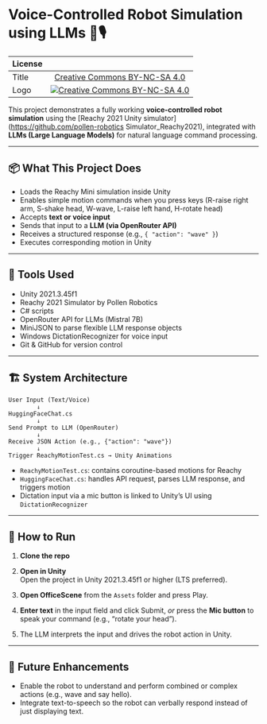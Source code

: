 # Voice-Controlled Robot Simulation using LLMs 🤖🎙️

|   License     |     |
| ------------- | :-------------: |
| Title  | [Creative Commons BY-NC-SA 4.0](https://creativecommons.org/licenses/by-nc-sa/4.0/legalcode) |
| Logo  | [![Creative Commons BY-NC-SA 4.0](https://i.creativecommons.org/l/by-nc-sa/4.0/88x31.png)](http://creativecommons.org/licenses/by-nc-sa/4.0/) |

This project demonstrates a fully working **voice-controlled robot simulation** using the [Reachy 2021 Unity simulator](https://github.com/pollen-robotics Simulator_Reachy2021), integrated with **LLMs (Large Language Models)** for natural language command processing.

---

## 📦 What This Project Does

- Loads the Reachy Mini simulation inside Unity
- Enables simple motion commands when you press keys (R-raise right arm, S-shake head, W-wave, L-raise left hand, H-rotate head)
- Accepts **text or voice input**
- Sends that input to a **LLM (via OpenRouter API)**
- Receives a structured response (e.g., `{ "action": "wave" }`)
- Executes corresponding motion in Unity

---

## 🔧 Tools Used

- Unity 2021.3.45f1
- Reachy 2021 Simulator by Pollen Robotics
- C# scripts
- OpenRouter API for LLMs (Mistral 7B)
- MiniJSON to parse flexible LLM response objects
- Windows DictationRecognizer for voice input
- Git & GitHub for version control

---

## 🏗️ System Architecture

```
User Input (Text/Voice)
        ↓
HuggingFaceChat.cs
        ↓
Send Prompt to LLM (OpenRouter)
        ↓
Receive JSON Action (e.g., {"action": "wave"})
        ↓
Trigger ReachyMotionTest.cs → Unity Animations
```

- `ReachyMotionTest.cs`: contains coroutine-based motions for Reachy
- `HuggingFaceChat.cs`: handles API request, parses LLM response, and triggers motion
- Dictation input via a mic button is linked to Unity’s UI using `DictationRecognizer`

---

## 🚀 How to Run

1. **Clone the repo**  

2. **Open in Unity**  
   Open the project in Unity 2021.3.45f1 or higher (LTS preferred).

3. **Open OfficeScene** from the `Assets` folder and press Play.

4. **Enter text** in the input field and click Submit, *or* press the **Mic button** to speak your command (e.g., “rotate your head”).

5. The LLM interprets the input and drives the robot action in Unity.

---

## 🔮 Future Enhancements

- Enable the robot to understand and perform combined or complex actions (e.g., wave and say hello).
- Integrate text-to-speech so the robot can verbally respond instead of just displaying text.
